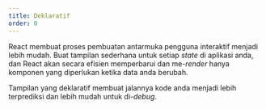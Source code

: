```yaml
---
title: Deklaratif
order: 0
---
```


React membuat proses pembuatan antarmuka pengguna interaktif menjadi lebih mudah. Buat tampilan sederhana untuk setiap *state* di aplikasi anda, dan React akan secara efisien memperbarui dan me-*render* hanya komponen yang diperlukan ketika data anda berubah.

Tampilan yang deklaratif membuat jalannya kode anda menjadi lebih terprediksi dan lebih mudah untuk di-*debug*.
